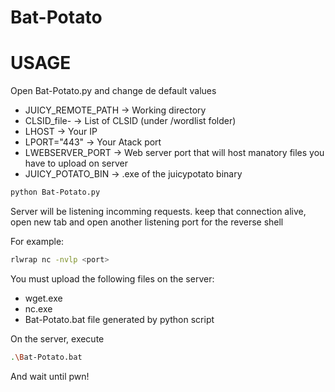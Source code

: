 # Bat-Potato


# USAGE

Open Bat-Potato.py and change de default values

- JUICY_REMOTE_PATH -> Working directory
- CLSID_file- -> List of CLSID (under /wordlist folder)
- LHOST -> Your IP
- LPORT="443" -> Your Atack port
- LWEBSERVER_PORT -> Web server port that will host manatory files you have to upload on server
- JUICY_POTATO_BIN -> .exe of the juicypotato binary


```bash
python Bat-Potato.py
```

Server will be listening incomming requests. keep that connection alive, open new tab and open another listening port for the reverse shell

For example:

```bash
rlwrap nc -nvlp <port>
```

You must upload the following files on the server:
- wget.exe
- nc.exe
- Bat-Potato.bat file generated by python script

On the server, execute

```bash
.\Bat-Potato.bat
```

And wait until pwn!



